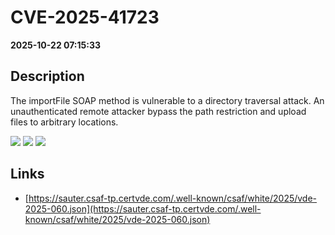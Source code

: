 # CVE-2025-41723

**2025-10-22 07:15:33**

## Description
The importFile SOAP method is vulnerable to a directory traversal attack. An unauthenticated remote attacker bypass the path restriction and upload files to arbitrary locations.

![](https://img.shields.io/static/v1?label=Score&message=9.8&color=red)
![](https://img.shields.io/static/v1?label=Severity&message=CRITICAL&color=red)
![](https://img.shields.io/static/v1?label=CWE&message=Traversal&color=green)

## Links
- [https://sauter.csaf-tp.certvde.com/.well-known/csaf/white/2025/vde-2025-060.json](https://sauter.csaf-tp.certvde.com/.well-known/csaf/white/2025/vde-2025-060.json)
